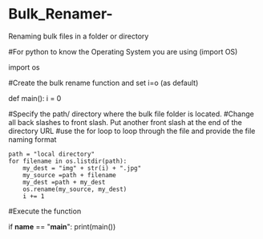 # Bulk_Renamer-
Renaming bulk files in a folder or directory 

#For python to know the Operating System you are using (import OS)

import os

#Create the bulk rename function and set i=o (as default)

def main():
    i = 0

#Specify the path/ directory where the bulk file folder is located.
#Change all back slashes to front slash. Put another front slash at the end of the directory URL
#use the for loop to loop through the file and provide the file naming format
    
    path = "local directory"
    for filename in os.listdir(path):
        my_dest = "img" + str(i) + ".jpg"
        my_source =path + filename
        my_dest =path + my_dest
        os.rename(my_source, my_dest)
        i += 1

#Execute the function

if __name__ == "__main__":
    print(main())
